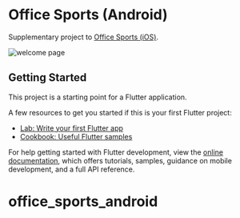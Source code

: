 # Office Sports (Android)

Supplementary project to [Office Sports (iOS)](https://github.com/oyvinddd/officesports).

![welcome page](https://github.com/konstantpapp/office_sports_android/tree/main/assets/welcome_page.png?raw=true)

## Getting Started

This project is a starting point for a Flutter application.

A few resources to get you started if this is your first Flutter project:

- [Lab: Write your first Flutter app](https://docs.flutter.dev/get-started/codelab)
- [Cookbook: Useful Flutter samples](https://docs.flutter.dev/cookbook)

For help getting started with Flutter development, view the
[online documentation](https://docs.flutter.dev/), which offers tutorials,
samples, guidance on mobile development, and a full API reference.

# office_sports_android

